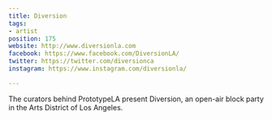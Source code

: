 ```yaml
---
title: Diversion
tags:
- artist
position: 175
website: http://www.diversionla.com
facebook: https://www.facebook.com/DiversionLA/
twitter: https://twitter.com/diversionca
instagram: https://www.instagram.com/diversionla/

---
```


The curators behind PrototypeLA present Diversion, an open-air block party in the Arts District of Los Angeles.